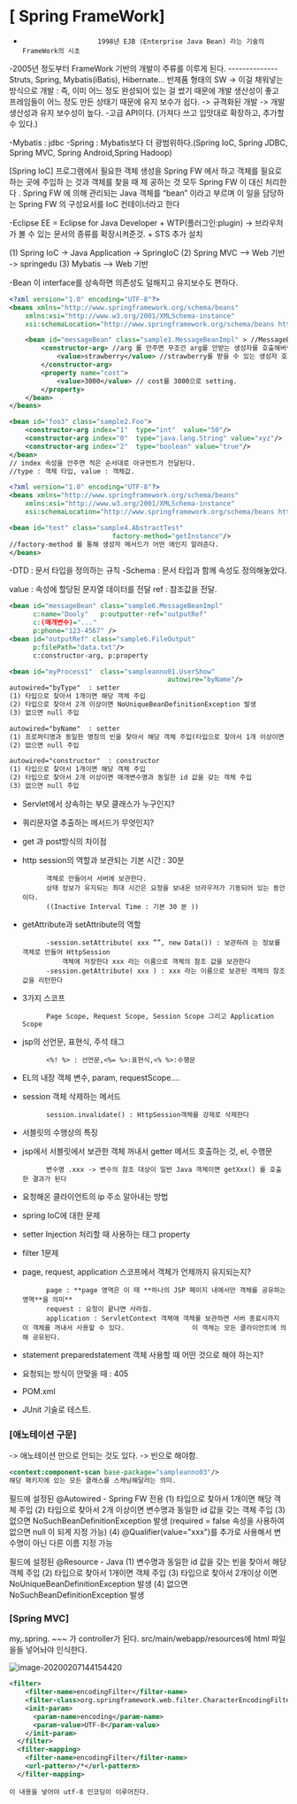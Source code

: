 # [ Spring FrameWork]
-                        1998년 EJB (Enterprise Java Bean) 라는 기술의 FrameWork의 시초
-2005년 정도부터 FrameWork 기반의 개발이 주류를 이루게 된다.
                                -------------- Struts, Spring, Mybatis(iBatis), Hibernate...
                                반제품 형태의 SW -> 이걸 채워넣는 방식으로 개발 : 즉, 이미 어느 정도 완성되어 있는 걸 썼기 때문에 개발 생산성이 좋고 프레임들이 어느 정도 만든 상태기 때문에 유지 보수가 쉽다. -> 규격화된 개발
-> 개발 생산성과 유지 보수성이 높다.
-고급 API이다.
(가져다 쓰고 입맛대로 확장하고, 추가할 수 있다.)

-Mybatis : jdbc
-Spring : Mybatis보다 더 광범위하다.(Spring IoC, Spring JDBC, Spring MVC, Spring Android,Spring Hadoop)

[Spring IoC]
프로그램에서
필요한 객체 생성을 Spring FW 에서 하고 객체를 필요로 하는 곳에 주입하 는 것과 객체를 찾을 때 제
공하는 것 모두 Spring FW 이 대신 처리한다 . Spring FW 에 의해 관리되는 Java 객체를 “bean” 이라고 부르며 이
일을 담당하는 Spring FW 의 구성요서를 IoC 컨테이너라고 한다

-Eclipse EE = Eclipse for Java Developer + WTP(플러그인:plugin) -> 브라우저가 볼 수 있는 문서의 종류를 확장시켜준것. + STS 추가 설치

(1) Spring IoC -> Java Application -> SpringIoC
(2) Spring MVC --> Web 기반 -> springedu
(3) Mybatis --> Web 기반 

-Bean 이 interface를 상속하면 의존성도 덜해지고 유지보수도 편하다.
```xml
<?xml version="1.0" encoding="UTF-8"?>
<beans xmlns="http://www.springframework.org/schema/beans"
	xmlns:xsi="http://www.w3.org/2001/XMLSchema-instance"
	xsi:schemaLocation="http://www.springframework.org/schema/beans http://www.springframework.org/schema/beans/spring-beans.xsd">

	<bean id="messageBean" class="sample1.MessageBeanImpl" > //MessageBeanImpl 객체 생성
		<constructor-arg> //arg 를 안주면 무조건 arg를 안받는 생성자를 호출해버림.
			<value>strawberry</value> //strawberry를 받을 수 있는 생성자 호출
		</constructor-arg>	
		<property name="cost">
			<value>3000</value> // cost를 3000으로 setting.
		</property>
	</bean>	
</beans>
```
```xml
<bean id="foo3" class="sample2.Foo">
	<constructor-arg index="1"  type="int"  value="50"/>
	<constructor-arg index="0"  type="java.lang.String" value="xyz"/>
	<constructor-arg index="2"  type="boolean" value="true"/>
</bean>
// index 속성을 안주면 적은 순서대로 아규먼트가 전달된다.
//type : 객체 타입, value : 객체값.
```
```xml
<?xml version="1.0" encoding="UTF-8"?>
<beans xmlns="http://www.springframework.org/schema/beans"
	xmlns:xsi="http://www.w3.org/2001/XMLSchema-instance"
	xsi:schemaLocation="http://www.springframework.org/schema/beans http://www.springframework.org/schema/beans/spring-beans.xsd">

<bean id="test" class="sample4.AbstractTest" 
                          factory-method="getInstance"/>
//factory-method 를 통해 생성자 메서드가 어떤 애인지 알려준다.
</beans>
```

-DTD : 문서 타입을 정의하는 규칙
-Schema : 문서 타입과 함께 속성도 정의해놓았다.

value : 속성에 할당된 문자열 데이터를 전달
ref : 참조값을 전달.

```xml
<bean id="messageBean" class="sample6.MessageBeanImpl"  
      c:name="Dooly"   p:outputter-ref="outputRef"  
      c:(매개변수)="..."
      p:phone="123-4567" />
<bean id="outputRef" class="sample6.FileOutput"  
      p:filePath="data.txt"/>
      c:constructor-arg, p:property
```

```xml
<bean id="myProcess1"  class="sampleanno01.UserShow"  
										autowire="byName"/>
autowired="byType"  : setter
(1) 타입으로 찾아서 1개이면 해당 객체 주입
(2) 타입으로 찾아서 2개 이상이면 NoUniqueBeanDefinitionException 발생
(3) 없으면 null 주입

autowired="byName"  : setter
(1) 프로퍼티명과 동일한 명칭의 빈을 찾아서 해당 객체 주입(타입으로 찾아서 1개 이상이면 name으로 찾는다.)
(2) 없으면 null 주입

autowired="constructor"  : constructor
(1) 타입으로 찾아서 1개이면 해당 객체 주입
(2) 타입으로 찾아서 2개 이상이면 매개변수명과 동일한 id 값을 갖는 객체 주입
(3) 없으면 null 주입
```

- Servlet에서 상속하는 부모 클래스가 누구인지?
- 쿼리문자열 추출하는 메서드가 무엇인지?
- get 과 post방식의 차이점
- http session의 역할과 보관되는 기본 시간 : 30분

			객체로 만들어서 서버에 보관한다.
			상태 정보가 유지되는 최대 시간은 요청을 보내온 브라우저가 기동되어 있는 동안이다.
			((Inactive Interval Time : 기본 30 분 ))
- getAttribute과 setAttribute의 역할

			-session.setAttribute( xxx ””, new Data()) : 보관하려 는 정보를 객체로 만들어 HttpSession
				객체에 저장한다 xxx 라는 이름으로 객체의 참조 값을 보관한다
			-session.getAttribute( xxx ) : xxx 라는 이름으로 보관된 객체의 참조 값을 리턴한다
- 3가지 스코프

			Page Scope, Request Scope, Session Scope 그리고 Application Scope
- jsp의 선언문, 표현식, 주석 태그

			<%! %> : 선언문,<%= %>:표현식,<% %>:수행문
- EL의 내장 객체 변수, param, requestScope....
- session 객체 삭제하는 메서드

			session.invalidate() : HttpSession객체를 강제로 삭제한다
- 서블릿의 수행상의 특징
- jsp에서 서블릿에서 보관한 객체 꺼내서 getter 메서드 호출하는 것, el, 수행문

			변수명 .xxx -> 변수의 참조 대상이 일반 Java 객체이면 getXxx() 를 호출한 결과가 된다

- 요청해온 클라이언트의 ip 주소 알아내는 방법

- spring IoC에 대한 문제
- setter Injection 처리할 때 사용하는 태그
property
- filter 1문제 
- page, request, application 스코프에서 객체가 언제까지 유지되는지?

			page : **page 영역은 이 때 **하나의 JSP 페이지 내에서만 객체를 공유하는 영역**을 의미**
			request : 요청이 끝나면 사라짐.
			application : ServletContext 객체에 객체를 보관하면 서버 종료시까지 이 객체를 꺼내서 사용할 수 있다. 				   이 객체는 모든 클라이언트에 의해 공유된다.
- statement preparedstatement 객체 사용할 때 어떤 것으로 해야 하는지?
- 요청되는 방식이 안맞을 때 : 405
- POM.xml
- JUnit 기술로 테스트.


### [애노테이션 구문]
-> 애노테이션 만으로 안되는 것도 있다. -> 빈으로 해야함.
```xml
<context:component-scan base-package="sampleanno03"/>
해당 패키지에 있는 모든 클래스를 스캐닝해달라는 의미.
```

필드에 설정된 @Autowired  - Spring FW 전용
(1) 타입으로 찾아서 1개이면 해당 객체 주입
(2) 타입으로 찾아서 2개 이상이면 변수명과 동일한 id 값을 갖는 객체 주입
(3) 없으면 NoSuchBeanDefinitionException 발생
     (required = false 속성을 사용하여 없으면 null 이 되게 지정 가능)
(4) @Qualifier(value="xxx")를 추가로 사용해서 변수명이 아닌 다른 이름 지정 가능

필드에 설정된 @Resource  - Java
(1) 변수명과 동일한 id 값을 갖는 빈을 찾아서 해당 객체 주입
(2) 타입으로 찾아서 1개이면 객체 주입
(3) 타입으로 찾아서 2개이상 이면 NoUniqueBeanDefinitionException 발생
(4) 없으면 NoSuchBeanDefinitionException 발생


### [Spring MVC]
my,.spring. ~~~ 가 controller가 된다.
src/main/webapp/resources에 html 파일을들 넣어놔야 인식한다.



![image-20200207144154420](C:\Users\student\AppData\Roaming\Typora\typora-user-images\image-20200207144154420.png)



```xml
<filter>
    <filter-name>encodingFilter</filter-name>
    <filter-class>org.springframework.web.filter.CharacterEncodingFilter</filter-class>
    <init-param>
      <param-name>encoding</param-name>
      <param-value>UTF-8</param-value>
    </init-param>
  </filter>
  <filter-mapping>
    <filter-name>encodingFilter</filter-name>
    <url-pattern>/*</url-pattern>
  </filter-mapping>
```

```
이 내용을 넣어야 utf-8 인코딩이 이루어진다.
```


